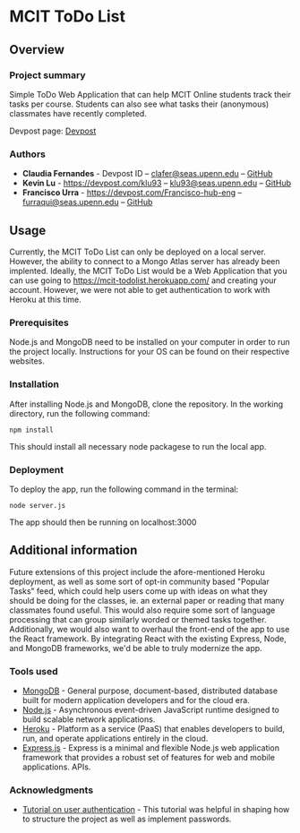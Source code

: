 # MCIT ToDo List

## Overview

### Project summary

Simple ToDo Web Application that can help MCIT Online students track their tasks per course. Students can also see what tasks their (anonymous) classmates have recently completed.

Devpost page: [Devpost](https://...)

### Authors

* **Claudia Fernandes** - Devpost ID – clafer@seas.upenn.edu – [GitHub](https://github.com/camf87)
* **Kevin Lu** - https://devpost.com/klu93 – klu93@seas.upenn.edu – [GitHub](https://github.com/kevlu93)
* **Francisco Urra** - https://devpost.com/Francisco-hub-eng – furraqui@seas.upenn.edu – [GitHub](https://github.com/Francisco-hub-eng)

## Usage

Currently, the MCIT ToDo List can only be deployed on a local server. However, the ability to connect to a Mongo Atlas server has already been implented. Ideally, the MCIT ToDo List would be a Web Application that you can use going to https://mcit-todolist.herokuapp.com/ and creating your account. However, we were not able to get authentication to work with Heroku at this time. 

### Prerequisites

Node.js and MongoDB need to be installed on your computer in order to run the project locally. Instructions for your OS can be found on their respective websites.

### Installation

After installing Node.js and MongoDB, clone the repository. In the working directory, run the following command:
```
npm install
```
This should install all necessary node packagese to run the local app.


### Deployment

To deploy the app, run the following command in the terminal:

```
node server.js
```
The app should then be running on localhost:3000

## Additional information
Future extensions of this project include the afore-mentioned Heroku deployment, as well as some sort of opt-in community based "Popular Tasks" feed, which could help users come up with ideas on what they should be doing for the classes, ie. an external paper or reading that many classmates found useful. This would also require some sort of language processing that can group similarly worded or themed tasks together. Additionally, we would also want to overhaul the front-end of the app to use the React framework. By integrating React with the existing Express, Node, and MongoDB frameworks, we'd be able to truly modernize the app.

### Tools used

* [MongoDB](https://www.mongodb.com/) - General purpose, document-based, distributed database built for modern application developers and for the cloud era.
* [Node.js](https://nodejs.org/en/) - Asynchronous event-driven JavaScript runtime designed to build scalable network applications.
* [Heroku](https://www.heroku.com/) - Platform as a service (PaaS) that enables developers to build, run, and operate applications entirely in the cloud.
* [Express.js](https://www.expressjs.com) - Express is a minimal and flexible Node.js web application framework that provides a robust set of features for web and mobile applications. APIs.

### Acknowledgments

* [Tutorial on user authentication](https://scotch.io/tutorials/easy-node-authentication-setup-and-local) - This tutorial was helpful in shaping how to structure the project as well as implement passwords.

